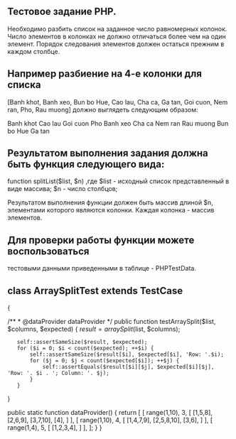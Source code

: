 ## Тестовое задание PHP.
Необходимо разбить список на заданное число равномерных колонок. 
Число элементов в колонках не должно отличаться более чем на один элемент. 
Порядок следования элементов должен остаться прежним в каждом столбце. 

## Например разбиение на 4-е колонки для списка 
[Banh khot, Banh xeo, Bun bo Hue, Cao lau, Cha ca, Ga tan, Goi cuon, Nem ran, Pho, Rau muong] должно выглядеть следующим образом:

Banh khot
Cao lau
Goi cuon
Pho
Banh xeo
Cha ca
Nem ran
Rau muong
Bun bo Hue
Ga tan

## Результатом выполнения задания должна быть функция следующего вида:
   function splitList($list, $n)
,где 
$list - исходный список представленный в виде массива;
$n  - число столбцов;

Результатом выполнения функции должен быть массив длиной $n, элементами которого являются колонки. Каждая колонка - массив элементов.

## Для проверки работы функции можете воспользоваться 
тестовыми данными приведенными в таблице - PHPTestData.

## class ArraySplitTest extends TestCase
{

   /**
    * @dataProvider dataProvider
    */
   public function testArraySplit($list, $columns, $expected)
   {
       $result = arraySplit($list, $columns);

       self::assertSameSize($result, $expected);
       for ($i = 0; $i < count($expected); ++$i) {
           self::assertSameSize($result[$i], $expected[$i], 'Row: '.$i);
           for ($j = 0; $j < count($expected[$i]); ++$j) {
               self::assertEquals($result[$i][$j], $expected[$i][$j], 'Row: '. $i . '; Column: '. $j);
           }
       }
   }

   public static function dataProvider()
   {
       return [
           [
               range(1,10),
               3,
               [
                   [1,5,8],
                   [2,6,9],
                   [3,7,10],
                   [4],
               ]
           ],
           [
               range(1,10),
               4,
               [
                   [1,4,7,9],
                   [2,5,8,10],
                   [3,6],
               ]
           ],
           [
               range(1,4),
               5,
               [
                   [1,2,3,4],
               ]
           ],
       ];
   }
}
